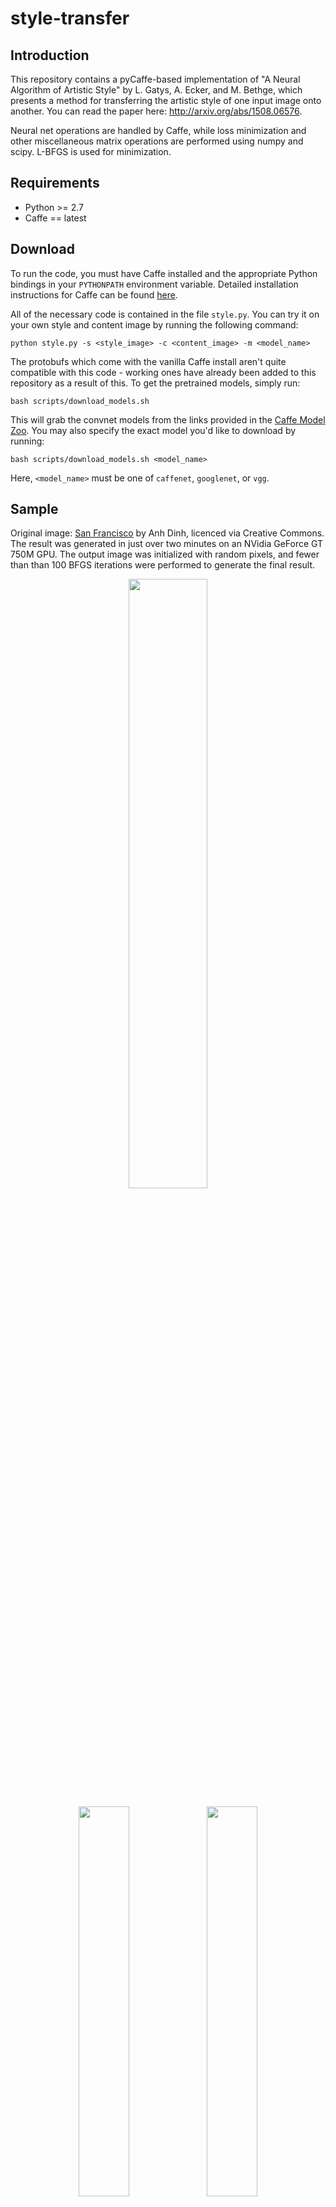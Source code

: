 # style-transfer

## Introduction

This repository contains a pyCaffe-based implementation of "A Neural Algorithm of Artistic Style" by L. Gatys, A. Ecker, and M. Bethge, which presents a method for transferring the artistic style of one input image onto another. You can read the paper here: http://arxiv.org/abs/1508.06576. 

Neural net operations are handled by Caffe, while loss minimization and other miscellaneous matrix operations are performed using numpy and scipy. L-BFGS is used for minimization.

## Requirements

 - Python >= 2.7
 - Caffe == latest

## Download

To run the code, you must have Caffe installed and the appropriate Python bindings in your `PYTHONPATH` environment variable. Detailed installation instructions for Caffe can be found [here](http://caffe.berkeleyvision.org/installation.html).

All of the necessary code is contained in the file `style.py`. You can try it on your own style and content image by running the following command:

```
python style.py -s <style_image> -c <content_image> -m <model_name>
```

The protobufs which come with the vanilla Caffe install aren't quite compatible with this code - working ones have already been added to this repository as a result of this. To get the pretrained models, simply run:

```
bash scripts/download_models.sh
```

This will grab the convnet models from the links provided in the [Caffe Model Zoo](https://github.com/BVLC/caffe/wiki/Model-Zoo). You may also specify the exact model you'd like to download by running:

```
bash scripts/download_models.sh <model_name>
```

Here, `<model_name>` must be one of `caffenet`, `googlenet`, or `vgg`.

## Sample

Original image: [San Francisco](https://www.flickr.com/photos/anhgemus-photography/15377047497) by Anh Dinh, licenced via Creative Commons. The result was generated in just over two minutes on an NVidia GeForce GT 750M GPU. The output image was initialized with random pixels, and fewer than than 100 BFGS iterations were performed to generate the final result.

<p align="center">
<img src="https://raw.githubusercontent.com/fzliu/style-transfer/master/images/starry_night.jpg" width="50%"/>
</p>
<p align="center">
<img src="https://raw.githubusercontent.com/fzliu/style-transfer/master/images/san_francisco.jpg" width="40%"/>
<img src="https://raw.githubusercontent.com/fzliu/style-transfer/master/images/starry_sanfran.jpg" width="40%"/>
</p>

More examples coming soon.
